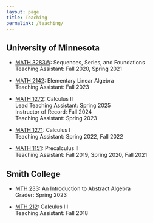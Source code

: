 ```yaml
---
layout: page
title: Teaching
permalink: /teaching/
---
```


## University of Minnesota

- [MATH 3283W](https://umtc.catalog.prod.coursedog.com/courses/0163401): Sequences, Series, and Foundations  
Teaching Assistant: Fall 2020, Spring 2021

- [MATH 2142](https://umtc.catalog.prod.coursedog.com/courses/7926551): Elementary Linear Algebra  
Teaching Assistant: Fall 2023

- [MATH 1272](https://umtc.catalog.prod.coursedog.com/courses/0001211): Calculus II  
Lead Teaching Assistant: Spring 2025  
Instructor of Record: Fall 2024  
Teaching Assistant: Spring 2023

- [MATH 1271](https://umtc.catalog.prod.coursedog.com/courses/0001201): Calculus I  
Teaching Assistant: Spring 2022, Fall 2022

- [MATH 1151](https://umtc.catalog.prod.coursedog.com/courses/0133861): Precalculus II  
Teaching Assistant: Fall 2019, Spring 2020, Fall 2021


## Smith College

- [MTH 233](https://catalog.smith.edu/search/?P=MTH%20233): An Introduction to Abstract Algebra  
Grader: Spring 2023

- [MTH 212](https://catalog.smith.edu/search/?P=MTH%20212): Calculus III  
Teaching Assistant: Fall 2018